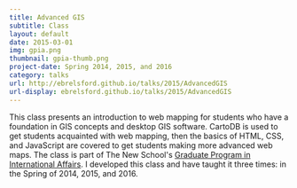 ```yaml
---
title: Advanced GIS
subtitle: Class
layout: default
date: 2015-03-01
img: gpia.png
thumbnail: gpia-thumb.png
project-date: Spring 2014, 2015, and 2016
category: talks
url: http://ebrelsford.github.io/talks/2015/AdvancedGIS
url-display: ebrelsford.github.io/talks/2015/AdvancedGIS
---
```


This class presents an introduction to web mapping for students who have a foundation in GIS concepts and desktop GIS software. CartoDB is used to get students acquainted with web mapping, then the basics of HTML, CSS, and JavaScript are covered to get students making more advanced web maps. The class is part of The New School's [Graduate Program in International Affairs](http://www.newschool.edu/public-engagement/ma-ms-international-affairs/). I developed this class and have taught it three times: in the Spring of 2014, 2015, and 2016.
